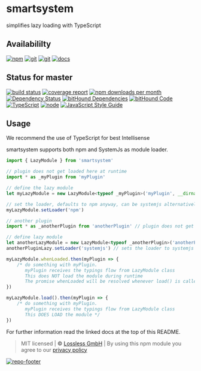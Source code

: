 # smartsystem
simplifies lazy loading with TypeScript

## Availabililty
[![npm](https://pushrocks.gitlab.io/assets/repo-button-npm.svg)](https://www.npmjs.com/package/smartsystem)
[![git](https://pushrocks.gitlab.io/assets/repo-button-git.svg)](https://GitLab.com/pushrocks/smartsystem)
[![git](https://pushrocks.gitlab.io/assets/repo-button-mirror.svg)](https://github.com/pushrocks/smartsystem)
[![docs](https://pushrocks.gitlab.io/assets/repo-button-docs.svg)](https://pushrocks.gitlab.io/smartsystem/)

## Status for master
[![build status](https://GitLab.com/pushrocks/smartsystem/badges/master/build.svg)](https://GitLab.com/pushrocks/smartsystem/commits/master)
[![coverage report](https://GitLab.com/pushrocks/smartsystem/badges/master/coverage.svg)](https://GitLab.com/pushrocks/smartsystem/commits/master)
[![npm downloads per month](https://img.shields.io/npm/dm/smartsystem.svg)](https://www.npmjs.com/package/smartsystem)
[![Dependency Status](https://david-dm.org/pushrocks/smartsystem.svg)](https://david-dm.org/pushrocks/smartsystem)
[![bitHound Dependencies](https://www.bithound.io/github/pushrocks/smartsystem/badges/dependencies.svg)](https://www.bithound.io/github/pushrocks/smartsystem/master/dependencies/npm)
[![bitHound Code](https://www.bithound.io/github/pushrocks/smartsystem/badges/code.svg)](https://www.bithound.io/github/pushrocks/smartsystem)
[![TypeScript](https://img.shields.io/badge/TypeScript-2.x-blue.svg)](https://nodejs.org/dist/latest-v6.x/docs/api/)
[![node](https://img.shields.io/badge/node->=%206.x.x-blue.svg)](https://nodejs.org/dist/latest-v6.x/docs/api/)
[![JavaScript Style Guide](https://img.shields.io/badge/code%20style-standard-brightgreen.svg)](http://standardjs.com/)

## Usage
We recommend the use of TypeScript for best Intellisense

smartsystem supports both npm and SystemJs as module loader.

```javascript
import { LazyModule } from 'smartsystem'

// plugin does not get loaded here at runtime
import * as _myPlugin from 'myPlugin'

// define the lazy module
let myLazyModule = new LazyModule<typeof _myPlugin>('myPlugin', __dirname)

// set the loader, defaults to npm anyway, can be systemjs alternatively
myLazyModule.setLoader('npm') 

// another plugin
import * as _anotherPlugin from 'anotherPlugin' // plugin does not get loaded here at runtime

// define lazy module
let anotherLazyModule = new LazyModule<typeof _anotherPlugin>('anotherPlugin', __dirname)
anotherPluginLazy.setLoader('systemjs') // sets the loader to systemjs

myLazyModule.whenLoaded.then(myPlugin => {
    /* do something with myPlugin. 
       myPlugin receives the typings flow from LazyModule class
       This does NOT load the module during runtime
       The promise whenLoaded will be resolved whenever load() is called for the first time */
})

myLazyModule.load().then(myPlugin => {
    /* do something with myPlugin. 
       myPlugin receives the typings flow from LazyModule class
       This DOES LOAD the module */
})
```

For further information read the linked docs at the top of this README.

> MIT licensed | **&copy;** [Lossless GmbH](https://lossless.gmbh)
| By using this npm module you agree to our [privacy policy](https://lossless.gmbH/privacy.html)

[![repo-footer](https://pushrocks.gitlab.io/assets/repo-footer.svg)](https://push.rocks)
